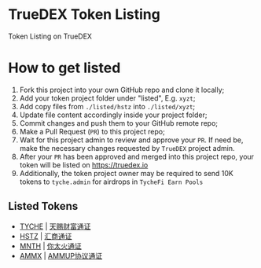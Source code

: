 # TrueDEX Token Listing
Token Listing on TrueDEX

# How to get listed
1. Fork this project into your own GitHub repo and clone it locally;
2. Add your token project folder under "listed", E.g. `xyzt`;
3. Add copy files from `./listed/hstz` into `./listed/xyzt`;
4. Update file content accordingly inside your project folder;
5. Commit changes and push them to your GitHub remote repo;
6. Make a Pull Request (`PR`) to this project repo;
7. Wait for this project admin to review and approve your `PR`. If need be, make the necessary changes requested by `TrueDEX` project admin.
8. After your `PR` has been approved and merged into this project repo, your token will be listed on https://truedex.io
9. Additionally, the token project owner may be required to send 10K tokens to `tyche.admin` for airdrops in `TycheFi Earn Pools`

## Listed Tokens
* [TYCHE](listed/TYCHE/token.info.md) | [天赐财富通证](listed/tyche/token.info.zh.md)
* [HSTZ](listed/hstz/token.info.md) | [汇商通证](listed/hstz/token.info.zh.md)
* [MNTH](listed/mnth/token.info.md) | [你太火通证](listed/mnth/token.info.zh.md)
* [AMMX](listed/ammx/token.info.md) | [AMMUP协议通证](listed/ammx/token.info.zh.md)